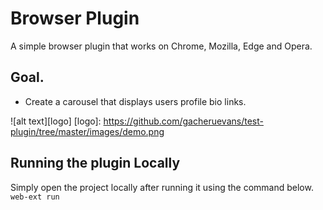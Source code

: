 # Browser Plugin
A simple browser plugin that works on Chrome, Mozilla, Edge and Opera.

## Goal.
- Create a carousel that displays users profile bio links.
  
![alt text][logo]
[logo]: https://github.com/gacheruevans/test-plugin/tree/master/images/demo.png

## Running the plugin Locally

Simply open the project locally after running it using the command below.
```web-ext run```
